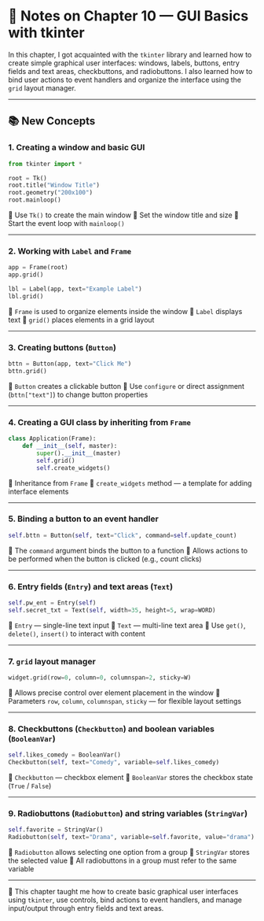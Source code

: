 # 📝 Notes on Chapter 10 — GUI Basics with tkinter

In this chapter, I got acquainted with the `tkinter` library and learned how to create simple graphical user interfaces: windows, labels, buttons, entry fields and text areas, checkbuttons, and radiobuttons. I also learned how to bind user actions to event handlers and organize the interface using the `grid` layout manager.

---

## 📚 New Concepts

### 1. Creating a window and basic GUI

```python
from tkinter import *

root = Tk()
root.title("Window Title")
root.geometry("200x100")
root.mainloop()
````

🔹 Use `Tk()` to create the main window
🔹 Set the window title and size
🔹 Start the event loop with `mainloop()`

---

### 2. Working with `Label` and `Frame`

```python
app = Frame(root)
app.grid()

lbl = Label(app, text="Example Label")
lbl.grid()
```

🔹 `Frame` is used to organize elements inside the window
🔹 `Label` displays text
🔹 `grid()` places elements in a grid layout

---

### 3. Creating buttons (`Button`)

```python
bttn = Button(app, text="Click Me")
bttn.grid()
```

🔹 `Button` creates a clickable button
🔹 Use `configure` or direct assignment (`bttn["text"]`) to change button properties

---

### 4. Creating a GUI class by inheriting from `Frame`

```python
class Application(Frame):
    def __init__(self, master):
        super().__init__(master)
        self.grid()
        self.create_widgets()
```

🔹 Inheritance from `Frame`
🔹 `create_widgets` method — a template for adding interface elements

---

### 5. Binding a button to an event handler

```python
self.bttn = Button(self, text="Click", command=self.update_count)
```

🔹 The `command` argument binds the button to a function
🔹 Allows actions to be performed when the button is clicked (e.g., count clicks)

---

### 6. Entry fields (`Entry`) and text areas (`Text`)

```python
self.pw_ent = Entry(self)
self.secret_txt = Text(self, width=35, height=5, wrap=WORD)
```

🔹 `Entry` — single-line text input
🔹 `Text` — multi-line text area
🔹 Use `get()`, `delete()`, `insert()` to interact with content

---

### 7. `grid` layout manager

```python
widget.grid(row=0, column=0, columnspan=2, sticky=W)
```

🔹 Allows precise control over element placement in the window
🔹 Parameters `row`, `column`, `columnspan`, `sticky` — for flexible layout settings

---

### 8. Checkbuttons (`Checkbutton`) and boolean variables (`BooleanVar`)

```python
self.likes_comedy = BooleanVar()
Checkbutton(self, text="Comedy", variable=self.likes_comedy)
```

🔹 `Checkbutton` — checkbox element
🔹 `BooleanVar` stores the checkbox state (`True` / `False`)

---

### 9. Radiobuttons (`Radiobutton`) and string variables (`StringVar`)

```python
self.favorite = StringVar()
Radiobutton(self, text="Drama", variable=self.favorite, value="drama")
```

🔹 `Radiobutton` allows selecting one option from a group
🔹 `StringVar` stores the selected value
🔹 All radiobuttons in a group must refer to the same variable

---

📌 This chapter taught me how to create basic graphical user interfaces using `tkinter`, use controls, bind actions to event handlers, and manage input/output through entry fields and text areas.
